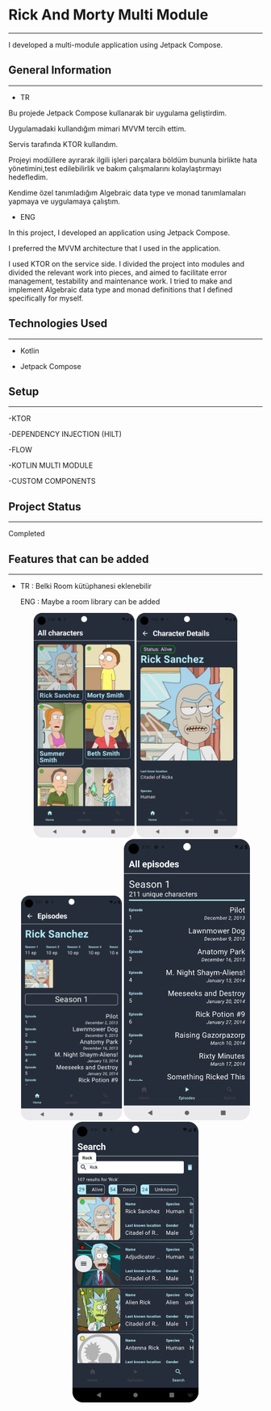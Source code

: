 <h1>Rick And Morty Multi Module</h1>
<hr><p>I developed a multi-module application using Jetpack Compose.</p><h2>General Information</h2>
<hr><ul>
<li>TR</li>
</ul>
<p>Bu projede Jetpack Compose kullanarak bir uygulama geliştirdim.</p>
<p>Uygulamadaki kullandığım mimari MVVM tercih ettim.</p>
<p>Servis tarafında KTOR kullandım.</p>
<p>Projeyi modüllere ayırarak ilgili işleri parçalara böldüm bununla birlikte hata yönetimini,test edilebilirlik ve bakım çalışmalarını kolaylaştırmayı hedefledim.</p>
<p>Kendime özel tanımladığım Algebraic data type ve monad tanımlamaları yapmaya ve uygulamaya çalıştım.</p><ul>
<li>ENG</li>
</ul>
<p>In this project, I developed an application using Jetpack Compose.</p>
<p>I preferred the MVVM architecture that I used in the application.</p>
<p>I used KTOR on the service side.
I divided the project into modules and divided the relevant work into pieces, and aimed to facilitate error management, testability and maintenance work.
I tried to make and implement Algebraic data type and monad definitions that I defined specifically for myself.</p><h2>Technologies Used</h2>
<hr><ul>
<li>Kotlin</li>
</ul><ul>
<li>Jetpack Compose</li>
</ul><h2>Setup</h2>
<hr><p>-KTOR</p>
<p>-DEPENDENCY INJECTION (HILT)</p>
<p>-FLOW</p>
<p>-KOTLIN MULTI MODULE</p>
<p>-CUSTOM COMPONENTS</p><h2>Project Status</h2>
<hr><p>Completed</p><h2>Features that can be added</h2>
<hr><ul>
<li>
<p>TR : Belki Room kütüphanesi eklenebilir</p>
<p>ENG : Maybe a room library can be added</p>
</li>
</ul>


<p align="center">
  <img src="assets/Screenshot_20250328_005041.png" width="200">
  <img src="assets/Screenshot_20250328_005058.png" width="200">
  <img src="assets/Screenshot_20250328_005108.png" width="200">
  <img src="assets/Screenshot_20250328_005114.png" width="250">
  <img src="assets/Screenshot_20250328_005126.png" width="250">
</p>
